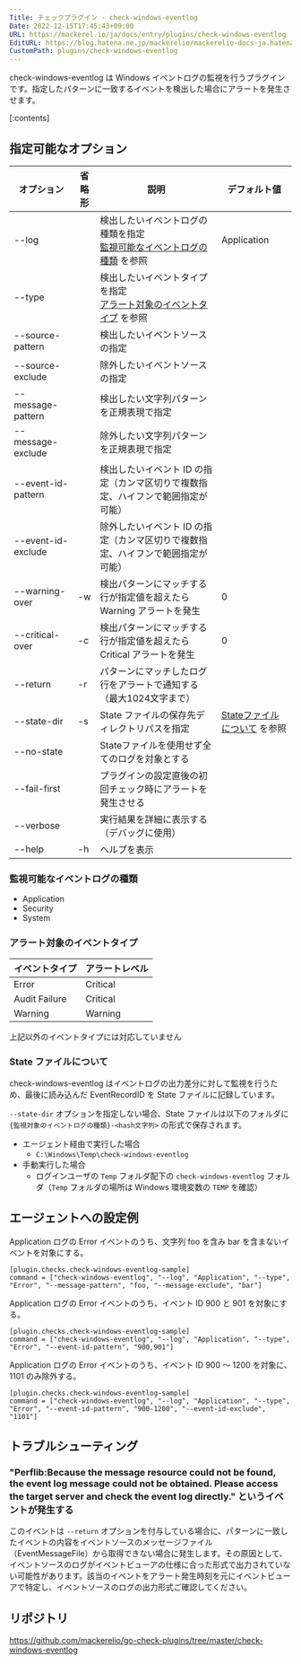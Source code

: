 ```yaml
---
Title: チェックプラグイン - check-windows-eventlog
Date: 2022-12-15T17:45:43+09:00
URL: https://mackerel.io/ja/docs/entry/plugins/check-windows-eventlog
EditURL: https://blog.hatena.ne.jp/mackerelio/mackerelio-docs-ja.hatenablog.mackerel.io/atom/entry/4207112889945338732
CustomPath: plugins/check-windows-eventlog
---
```


check-windows-eventlog は Windows イベントログの監視を行うプラグインです。指定したパターンに一致するイベントを検出した場合にアラートを発生させます。

[:contents]

<h2 id="options">指定可能なオプション</h2>

| オプション | 省略形 | 説明 | デフォルト値 |
| --- | --- | --- | --- |
| --log | | 検出したいイベントログの種類を指定<br>[監視可能なイベントログの種類](#log-type) を参照 | Application |
| --type | | 検出したいイベントタイプを指定<br>[アラート対象のイベントタイプ](#event-type) を参照 |  |
| --source-pattern | | 検出したいイベントソースの指定 |  |
| --source-exclude | | 除外したいイベントソースの指定 |  |
| --message-pattern | | 検出したい文字列パターンを正規表現で指定 |  |
| --message-exclude | | 除外したい文字列パターンを正規表現で指定 |  |
| --event-id-pattern | | 検出したいイベント ID の指定（カンマ区切りで複数指定、ハイフンで範囲指定が可能） |  |
| --event-id-exclude | | 除外したいイベント ID の指定（カンマ区切りで複数指定、ハイフンで範囲指定が可能） |  |
| --warning-over | -w | 検出パターンにマッチする行が指定値を超えたら Warning アラートを発生 | 0 |
| --critical-over | -c | 検出パターンにマッチする行が指定値を超えたら Critical アラートを発生 | 0 |
| --return | -r | パターンにマッチしたログ行をアラートで通知する（最大1024文字まで） |  |
| --state-dir | -s | State ファイルの保存先ディレクトリパスを指定 | [Stateファイルについて](#state-file) を参照 |
| --no-state | | Stateファイルを使用せず全てのログを対象とする |  |
| --fail-first | | プラグインの設定直後の初回チェック時にアラートを発生させる |  |
| --verbose | | 実行結果を詳細に表示する（デバッグに使用） |  |
| --help | -h | ヘルプを表示 |  |

<h3 id="log-type">監視可能なイベントログの種類</h3>

- Application
- Security
- System

<h3 id="event-type">アラート対象のイベントタイプ</h3>

| イベントタイプ | アラートレベル |
|---|---|
| Error | Critical |
| Audit Failure | Critical |
| Warning | Warning |

上記以外のイベントタイプには対応していません

<h3 id="state-file">State ファイルについて</h3>

check-windows-eventlog はイベントログの出力差分に対して監視を行うため、最後に読み込んだ EventRecordID を State ファイルに記録しています。

`--state-dir` オプションを指定しない場合、State ファイルは以下のフォルダに `{監視対象のイベントログの種類}-<hash文字列>` の形式で保存されます。

- エージェント経由で実行した場合
  - `C:\Windows\Temp\check-windows-eventlog`
- 手動実行した場合
  - ログインユーザの `Temp` フォルダ配下の `check-windows-eventlog` フォルダ（`Temp` フォルダの場所は Windows 環境変数の `TEMP` を確認）

<h2 id="config">エージェントへの設定例</h2>

Application ログの Error イベントのうち、文字列 foo を含み bar を含まないイベントを対象にする。

```
[plugin.checks.check-windows-eventlog-sample]
command = ["check-windows-eventlog", "--log", "Application", "--type", "Error", "--message-pattern", "foo, "--message-exclude", "bar"]
```

Application ログの Error イベントのうち、イベント ID 900 と 901 を対象にする。

```
[plugin.checks.check-windows-eventlog-sample]
command = ["check-windows-eventlog", "--log", "Application", "--type", "Error", "--event-id-pattern", "900,901"]
```

Application ログの Error イベントのうち、イベント ID 900 〜 1200 を対象に、1101 のみ除外する。

```
[plugin.checks.check-windows-eventlog-sample]
command = ["check-windows-eventlog", "--log", "Application", "--type", "Error", "--event-id-pattern", "900-1200", "--event-id-exclude", "1101"]
```

<h2 id="troubleshoot">トラブルシューティング</h2>

### "Perflib:Because the message resource could not be found, the event log message could not be obtained. Please access the target server and check the event log directly." というイベントが発生する

このイベントは `--return` オプションを付与している場合に、パターンに一致したイベントの内容をイベントソースのメッセージファイル（EventMessageFile）から取得できない場合に発生します。その原因として、イベントソースのログがイベントビューアの仕様に合った形式で出力されていない可能性があります。該当のイベントをアラート発生時刻を元にイベントビューアで特定し、イベントソースのログの出力形式ご確認してください。

<h2 id="repository">リポジトリ</h2>

https://github.com/mackerelio/go-check-plugins/tree/master/check-windows-eventlog
